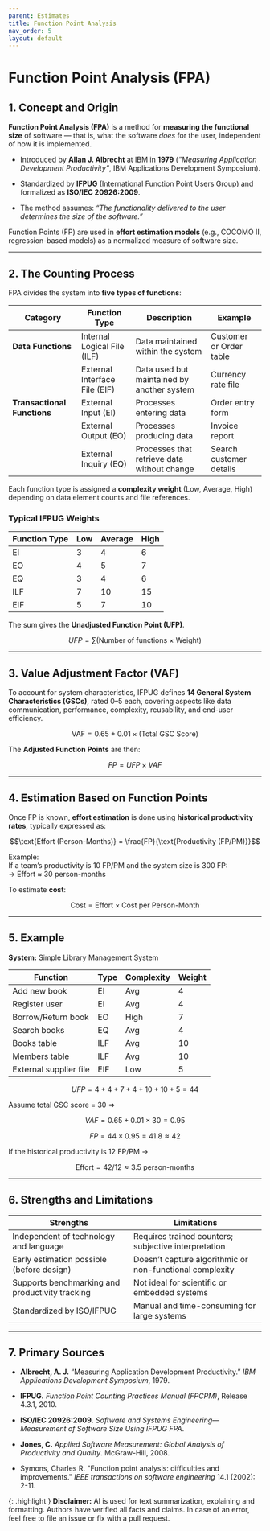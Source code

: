 ```yaml
---
parent: Estimates
title: Function Point Analysis
nav_order: 5
layout: default
---
```




# Function Point Analysis (FPA)

## 1. Concept and Origin

**Function Point Analysis (FPA)** is a method for **measuring the functional size** of software — that is, what the software _does_ for the user, independent of how it is implemented.

- Introduced by **Allan J. Albrecht** at IBM in **1979** (_“Measuring Application Development Productivity”_, IBM Applications Development Symposium).
    
- Standardized by **IFPUG** (International Function Point Users Group) and formalized as **ISO/IEC 20926:2009**.
    
- The method assumes: _“The functionality delivered to the user determines the size of the software.”_
    

Function Points (FP) are used in **effort estimation models** (e.g., COCOMO II, regression-based models) as a normalized measure of software size.

---

## 2. The Counting Process

FPA divides the system into **five types of functions**:

|Category|Function Type|Description|Example|
|---|---|---|---|
|**Data Functions**|Internal Logical File (ILF)|Data maintained within the system|Customer or Order table|
||External Interface File (EIF)|Data used but maintained by another system|Currency rate file|
|**Transactional Functions**|External Input (EI)|Processes entering data|Order entry form|
||External Output (EO)|Processes producing data|Invoice report|
||External Inquiry (EQ)|Processes that retrieve data without change|Search customer details|

Each function type is assigned a **complexity weight** (Low, Average, High) depending on data element counts and file references.

### Typical IFPUG Weights

|Function Type|Low|Average|High|
|---|---|---|---|
|EI|3|4|6|
|EO|4|5|7|
|EQ|3|4|6|
|ILF|7|10|15|
|EIF|5|7|10|

The sum gives the **Unadjusted Function Point (UFP)**.

$$UFP = \sum \text{(Number of functions × Weight)}$$

---

## 3. Value Adjustment Factor (VAF)

To account for system characteristics, IFPUG defines **14 General System Characteristics (GSCs)**, rated 0–5 each, covering aspects like data communication, performance, complexity, reusability, and end-user efficiency.

$$\text{VAF} = 0.65 + 0.01 \times \text{(Total GSC Score)}$$

The **Adjusted Function Points** are then:

$$FP = UFP \times VAF$$

---

## 4. Estimation Based on Function Points

Once FP is known, **effort estimation** is done using **historical productivity rates**, typically expressed as:

$$\text{Effort (Person-Months)} = \frac{FP}{\text{Productivity (FP/PM)}}​$$

Example:  
If a team’s productivity is 10 FP/PM and the system size is 300 FP:  
→ Effort ≈ 30 person-months

To estimate **cost**:

$$\text{Cost} = \text{Effort} \times \text{Cost per Person-Month}$$

---

## 5.  Example

**System:** Simple Library Management System

|Function|Type|Complexity|Weight|
|---|---|---|---|
|Add new book|EI|Avg|4|
|Register user|EI|Avg|4|
|Borrow/Return book|EO|High|7|
|Search books|EQ|Avg|4|
|Books table|ILF|Avg|10|
|Members table|ILF|Avg|10|
|External supplier file|EIF|Low|5|

$$UFP = 4 + 4 + 7 + 4 + 10 + 10 + 5 = 44$$

Assume total GSC score = 30 ⇒ 

$$VAF = 0.65 + 0.01×30 = 0.95$$

$$FP = 44 × 0.95 = 41.8 ≈ 42$$

If the historical productivity is 12 FP/PM →

$$\text{Effort} = 42 / 12 ≈ 3.5 \text{ person-months}$$

---

## 6. Strengths and Limitations

|Strengths|Limitations|
|---|---|
|Independent of technology and language|Requires trained counters; subjective interpretation|
|Early estimation possible (before design)|Doesn’t capture algorithmic or non-functional complexity|
|Supports benchmarking and productivity tracking|Not ideal for scientific or embedded systems|
|Standardized by ISO/IFPUG|Manual and time-consuming for large systems|

---

## 7. Primary Sources

- **Albrecht, A. J.** “Measuring Application Development Productivity.” _IBM Applications Development Symposium_, 1979.
    
- **IFPUG.** _Function Point Counting Practices Manual (FPCPM)_, Release 4.3.1, 2010.
    
- **ISO/IEC 20926:2009.** _Software and Systems Engineering—Measurement of Software Size Using IFPUG FPA_.
    
- **Jones, C.** _Applied Software Measurement: Global Analysis of Productivity and Quality_. McGraw-Hill, 2008.
    
- Symons, Charles R. "Function point analysis: difficulties and improvements." _IEEE transactions on software engineering_ 14.1 (2002): 2-11.


{: .highlight }
**Disclaimer:** AI is used for text summarization, explaining and formatting. Authors have verified all facts and claims. In case of an error, feel free to file an issue or fix with a pull request.

